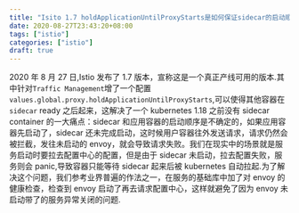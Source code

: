 ```yaml
---
title: "Isito 1.7 holdApplicationUntilProxyStarts是如何保证sidecar的启动顺序的"
date: 2020-08-27T23:43:20+08:00
tags: ["istio"]
categories: ["istio"]
draft: true
---
```


2020 年 8 月 27 日,Istio 发布了 1.7 版本，宣称这是一个真正产线可用的版本.其中针对`Traffic Management`增了一个配置`values.global.proxy.holdApplicationUntilProxyStarts`,可以使得其他容器在`sidecar` ready 之后起来，这解决了一个 kubernetes 1.18 之前没有 sidecar container 的一大痛点：sidecar 和应用容器的启动顺序是不确定的，如果应用容器先启动了，sidecar 还未完成启动，这时候用户容器往外发送请求，请求仍然会被拦截，发往未启动的 envoy，就会导致请求失败。我们在现实中的场景就是服务启动时要拉去配置中心的配置，但是由于 sidecar 未启动，拉去配置失败，服务则会 panic,导致容器只能等待 sidecar 起来后被 kubernetes 自动拉起.为了解决这个问题，我们参考业界普遍的作法之一，在服务的基础库中加了对 envoy 的健康检查，检查到 envoy 启动了再去请求配置中心，这样就避免了因为 envoy 未启动带了的服务异常关闭的问题.

```go

```
